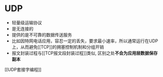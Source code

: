 # UDP

- 轻量级运输协议
- 是无连接的
- 提供的是不可靠的数据传送服务
- 比如因特网电话应用，容忍一定的丢失，要求最小速率，所以通常运行在UDP上，从而避免[[TCP]]的拥塞控制机制和分组开销
- 报文封装过程与[[TCP报文段封装过程]]类似, 区别之处**不会为应用层数据保存副本**

[[UDP套接字编程]]